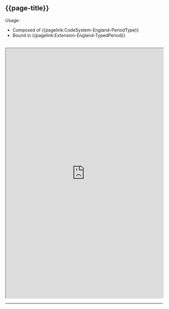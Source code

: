 ## {{page-title}}

Usage:
- Composed of {{pagelink:CodeSystem-England-PeriodType}}
- Bound in {{pagelink:Extension-England-TypedPeriod}}

<br>

<iframe src="https://simplifier.net/guide/nhs-england-implementation-guide-stu1/Home/Terminology/All-ValueSets/ValueSet-England-PeriodType"  height="800px" width="100%"></iframe>

---